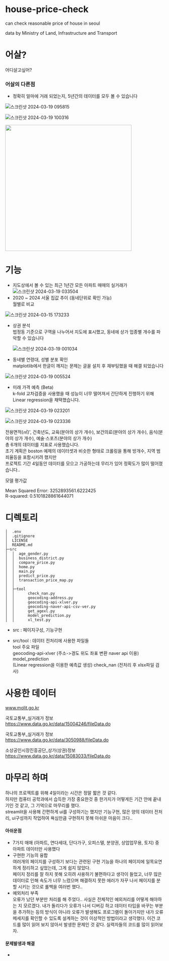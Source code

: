 # house-price-check
can check reasonable price of house in seoul

data by Ministry of Land, Infrastructure and Transport

# 어살?
어디살고싶어?

### 어살의 다른점
- 정확히 얼마에 거래 되었는지, 5년간의 데이터를 모두 볼 수 있습니다

![스크린샷 2024-03-19 095815](https://github.com/Gothax/house-price-check/assets/82752784/b724aa90-56ab-4687-81c1-9c29cb401ee0)

![스크린샷 2024-03-19 100316](https://github.com/Gothax/house-price-check/assets/82752784/7b07f5b1-df03-4138-8242-ae18b0c6afad)

<img src="https://github.com/Gothax/house-price-check/assets/82752784/da2dfac6-4a40-4d11-9351-37c94cf8b7f9" width="400"/>


# 기능
- 지도상에서 볼 수 있는 최근 1년간 모든 아파트 매매의 실거래가
 ![스크린샷 2024-03-19 033504](https://github.com/Gothax/house-price-check/assets/82752784/021b5645-e8b2-494b-84d7-0ff07c1010ef)
- 2020 ~ 2024 서울 집값 추이 (동네단위로 확인 가능) <br>
  월별로 비교
  
![스크린샷 2024-03-15 173233](https://github.com/Gothax/house-price-check/assets/82752784/97b7ffad-8640-4fc3-a6b2-e200381940cd)

- 상권 분석 <br>
  법정동 기준으로 구역을 나누어서 지도에 표시했고, 동네에 상가 업종별 개수를 파악할 수 있습니다

  ![스크린샷 2024-03-19 001034](https://github.com/Gothax/house-price-check/assets/82752784/687c19f3-57e5-49cd-a44c-451f511b7ffc)
  
- 동네별 연령대, 성별 분포 확인 <br>
matplotlib에서 한글이 깨지는 문제는 글꼴 설치 후 재부팅했을 때 해결 되었습니다
  
![스크린샷 2024-03-19 005524](https://github.com/Gothax/house-price-check/assets/82752784/2495c831-1028-4e7b-ae9c-5794dec890d7)

- 미래 가격 예측 (Beta) <br>
k-fold 교차검증을 사용했을 때 성능이 너무 떨어져서 간단하게 진행하기 위해 Linear regression을 채택했습니다. <br>
 
![스크린샷 2024-03-19 023201](https://github.com/Gothax/house-price-check/assets/82752784/adb9c904-9a10-4cbb-b5cf-3d716fc8f15f)

![스크린샷 2024-03-19 023336](https://github.com/Gothax/house-price-check/assets/82752784/93d135d4-2107-4bb5-a77c-5d1f79ed7ec6)

전용면적(㎡)', 건축년도, 교육(분야의 상가 개수), 보건의료(분야의 상가 개수), 음식(분야의 상가 개수), 예술·스포츠(분야의 상가 개수) <br>
총 6개의 데이터를 지표로 사용했습니다. <br>
초기 계획은 boston 예제의 데이터셋과 비슷한 형태로 크롤링을 통해 방개수, 지역 범죄율등을 포함시키려 했지만<br>
프로젝트 기간 4일동안 데이터를 모으고 가공하는데 무리가 있어 정확도가 많이 떨어졌습니다..<br>

모델 평가값

Mean Squared Error: 3252893561.6222425 <br>
R-squared: 0.5101828861644071 <br>


# 디렉토리

```
│  .env
│  .gitignore
│  LICENSE
│  README.md
├─src
│  │  age_gender.py
│  │  business_district.py
│  │  compare_price.py
│  │  home.py
│  │  main.py
│  │  predict_price.py
│  │  transaction_price_map.py
│  │
│  ├─tool
│  │      check_nan.py
│  │      geocoding-address.py
│  │      geocoding-api-xlver.py
│  │      geocoding-naver-api-csv-ver.py
│  │      get_agexl.py
│  │      model_prediction.py
│  │      xl_test.py
```
- src : 페이지구성, 기능구현<br>

- src/tool : 데이터 전처리에 사용한 파일들<br>
tool 주요 파일<br>
geocoding-api-xlver (주소->경도 위도 좌표 변환 naver api 이용)<br>
model_prediction<br> (Linear regression을 이용한 예측값 생성)
check_nan (전처리 후 xlsx파일 검사)

# 사용한 데이터

www.molit.go.kr

국토교통부_실거래가 정보<br>
https://www.data.go.kr/data/15004246/fileData.do

국토교통부_실거래가 정보<br>
https://www.data.go.kr/data/3050988/fileData.do

소상공인시장진흥공단_상가(상권)정보<br>
https://www.data.go.kr/data/15083033/fileData.do

# 마무리 하며
하나의 프로젝트를 위해 4일이라는 시간은 정말 짧은 것 같다.<br>
하지만 컴퓨터 공학과에서 습득한 가장 중요한것 중 한가지가 어떻게든 기간 안에 끝내기인 것 같고, 그 기억으로 마무리를 했다.<br>
streamlit을 사용해 간편하게 ui를 구성하기는 했지만 기능구현, 많은 양의 데이터 전처리, ui구성까지 작업하여 욕심만큼 구현하지 못해 아쉬운 마음이 크다..<br>
#### 아쉬운점
- 7가지 매매 (아파트, 연다세대, 단다가구, 오피스텔, 분양권, 상업업무용, 토지) 중 아파트 데이터만 사용했다<br>
- 구현한 기능의 융합<br>
여러개의 페이지를 구성하기 보다는 관련된 구현 기능을 하나의 페이지에 일목요연하게 정리하고 싶었는데, 그게 쉽지 않았다.<br>
페이지 정리를 잘 하지 못해 오히려 사용하기 불편하다고 생각이 들었고, 너무 많은 데이터로 인해 속도가 너무 느렸으며 해결하지 못한 에러가 자꾸 나서 페이지를 분할 시키는 것으로 롤백을 여러번 했다..<br>
- 예외처리 부족<br>
오류가 났던 부분만 처리를 해 주었다.. 사실은 전체적인 예외처리를 어떻게 해야하는 지 모르겠다. 내가 돌리다가 오류가 나서 디버깅 하고 데이터 타입을 바꾸는 부분을 추가하는 등의 방식이 아니라 오류가 발생해도 프로그램이 돌아가지만 내가 오류 메세지를 확인할 수 있도록 설계하는 것이 이상적인 방법이라고 생각했다. 이건 코드를 많이 읽어 보지 않아서 발생한 문제인 것 같다. 실력자들의 코드를 많이 읽어보자.
#### 문제발생과 해결
- 

